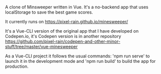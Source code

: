 A clone of Minsweeper written in Vue. It's a no-backend app that uses localStorage to save the best game scores.

It currently runs on https://pixel-rain.github.io/minesweeper/

It's a Vue-CLI version of the original app that I have developed on Codepen.io, it's Codepen version is in another repository https://github.com/pixel-rain/codepen-and-other-minor-stuff/tree/master/vue-minesweeper

As a Vue-CLI project it follows the usual commands: 'npm run serve' to launch it in the development mode and 'npm run build' to build the app for production.
